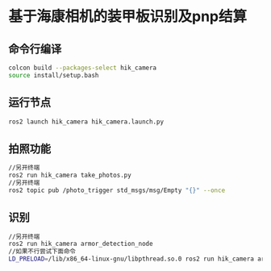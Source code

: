 # 基于海康相机的装甲板识别及pnp结算
## 命令行编译
```bash
colcon build --packages-select hik_camera
source install/setup.bash
```
## 运行节点
```bash
ros2 launch hik_camera hik_camera.launch.py
```
## 拍照功能
```bash
//另开终端
ros2 run hik_camera take_photos.py
//另开终端
ros2 topic pub /photo_trigger std_msgs/msg/Empty "{}" --once
```
## 识别
```bash
//另开终端
ros2 run hik_camera armor_detection_node
//如果不行尝试下面命令
LD_PRELOAD=/lib/x86_64-linux-gnu/libpthread.so.0 ros2 run hik_camera armor_detection_node --ros-args -p camera_topic:=/image_raw
```
